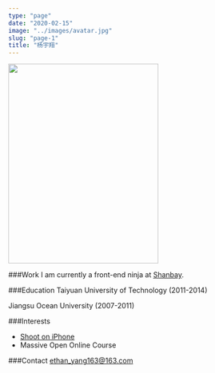 ```yaml
---
type: "page"
date: "2020-02-15"
image: "../images/avatar.jpg"
slug: "page-1"
title: "杨宇翔"
---
```


<img src="https://ethanyounglife.oss-cn-beijing.aliyuncs.com/avatar.jpg" width="300" height="400" />

###Work
I am currently a front-end ninja at [Shanbay](https://www.shanbay.com).

###Education
Taiyuan University of Technology (2011-2014)

Jiangsu Ocean University (2007-2011)

###Interests

- [Shoot on iPhone](https://www.instagram.com/psyduck4u/)
- Massive Open Online Course

###Contact
ethan_yang163@163.com
